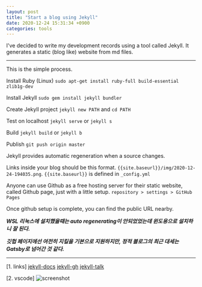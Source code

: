 ```yaml
---
layout: post
title: "Start a blog using Jekyll"
date: 2020-12-24 15:31:34 +0900
categories: tools
---
```


I've decided to write my development records using a tool called Jekyll.
It generates a static (blog like) website from md files.

---

This is the simple process.

Install Ruby (Linux)
`sudo apt-get install ruby-full build-essential zlib1g-dev`

Install Jekyll
`sudo gem install jekyll bundler`

Create Jekyll project
`jekyll new PATH` and `cd PATH`

Test on localhost
`jekyll serve` or `jekyll s`

Build
`jekyll build` or `jekyll b`

Publish
`git push origin master`

Jekyll provides automatic regeneration when a source changes.

Links inside your blog should be this format. `{{site.baseurl}}/img/2020-12-24-194035.png`.
`{{site.baseurl}}` is defined in `_config.yml`

Anyone can use Github as a free hosting server for their static website, called Github page, just with a little setup.
`repository > settings > GitHub Pages`

Once github setup is complete, you can find the public URL nearby.

_**WSL 리눅스에 설치했을때는 auto regenerating이 안되었었는데 윈도용으로 설치하니 잘 된다.**_

_**깃헙 페이지에선 여전히 지킬을 기본으로 지원하지만, 정적 블로그의 최근 대세는 Gatsby로 넘어간 것 같다.**_

---

[1. links]
[jekyll-docs](https://jekyllrb.com/docs/home)
[jekyll-gh](https://github.com/jekyll/jekyll)
[jekyll-talk](https://talk.jekyllrb.com/)

[2. vscode]
![screenshot]({{site.baseurl}}/img/2020-12-24-194035.png)
